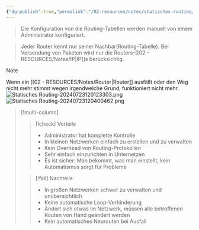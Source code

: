 ```yaml
---
{"dg-publish":true,"permalink":"/02-resources/notes/statisches-routing/","tags":["netzwerk/paket"],"updated":"2024-07-23T12:17:34.000+02:00"}
---
```


>Die Konfiguration von  die Routing-Tabellen werden manuell von einem Administrator konfiguriert.

>Jeder Router kennt nur seiner Nachbar(Routing-Tabelle).
>Bei Versendung von Paketen wird nur die Routers-[[02 - RESOURCES/Notes/IP\|IP]]s berücksichtig.

>[!note] 
>Wenn ein [[02 - RESOURCES/Notes/Router\|Router]] ausfällt oder den Weg nicht mehr stimmt wegen irgendwelche Grund, funktioniert nicht mehr.
![Statisches Routing-20240723120123303.png](/img/user/02%20-%20RESOURCES/Files/Statisches%20Routing-20240723120123303.png)
![Statisches Routing-20240723120400462.png](/img/user/02%20-%20RESOURCES/Files/Statisches%20Routing-20240723120400462.png)

>[!multi-column]
> 
>>[!check] Vorteile
>>- Administrator hat komplette Kontrolle
>>- In kleinen Netzwerken einfach zu erstellen und zu verwalten
>>- Kein Overhead von Routing-Protokollen
>>- Sehr einfach einzurichten in Unternetzen
>>- Es ist sicher: Man bekommt, was man einstellt, kein Automatismus sorgt für Probleme
> 
>>[!fail] Nachteile
>>- In großen Netzwerken schwer zu verwalten und unübersichtlich
>>- Keine automatische Loop-Verhinderung
>>- Ändert sich etwas im Netzwerk, müssen alle betroffenen Routen von Hand geändert werden
>>- Kein automatisches Neurouten bei Ausfall
